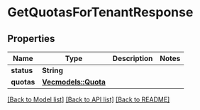 # GetQuotasForTenantResponse

## Properties

Name | Type | Description | Notes
------------ | ------------- | ------------- | -------------
**status** | **String** |  | 
**quotas** | [**Vec<models::Quota>**](Quota.md) |  | 

[[Back to Model list]](../README.md#documentation-for-models) [[Back to API list]](../README.md#documentation-for-api-endpoints) [[Back to README]](../README.md)


